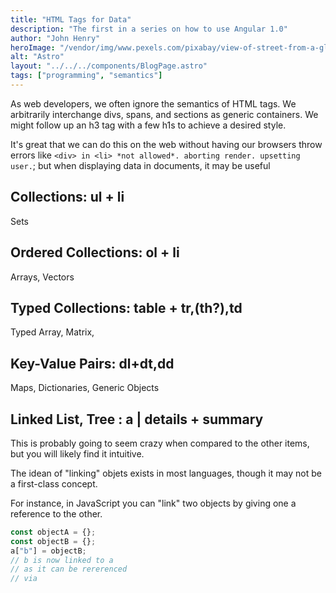 ```yaml
---
title: "HTML Tags for Data"
description: "The first in a series on how to use Angular 1.0"
author: "John Henry"
heroImage: "/vendor/img/www.pexels.com/pixabay/view-of-street-from-a-glass-window.jpg"
alt: "Astro"
layout: "../../../components/BlogPage.astro"
tags: ["programming", "semantics"]
---
```


As web developers,
we often ignore the semantics of HTML tags.
We arbitrarily interchange divs, spans, and sections
as generic containers.
We might follow up an h3 tag with a few h1s
to achieve a desired style.

It's great that we can do this on the web
without having our browsers throw errors like
`<div> in <li> *not allowed*. aborting render. upsetting user.`;
but when displaying data in documents, it may be useful

## Collections: ul + li

Sets

## Ordered Collections: ol + li

Arrays, Vectors

## Typed Collections: table + tr,(th?),td

Typed Array, Matrix,

## Key-Value Pairs: dl+dt,dd

Maps, Dictionaries, Generic Objects

## Linked List, Tree : a | details + summary

This is probably going to seem crazy when compared
to the other items, but you will likely find it intuitive.

The idean of "linking" objets exists
in most languages, though it may not be a
first-class concept.

For instance, in JavaScript you can "link"
two objects by giving one a reference
to the other.

```javascript
const objectA = {};
const objectB = {};
a["b"] = objectB;
// b is now linked to a
// as it can be rererenced
// via
```
